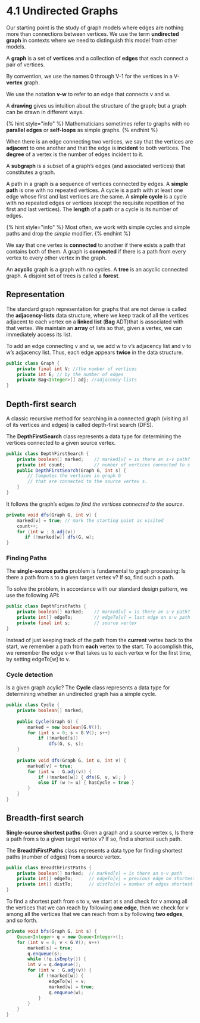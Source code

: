 # 4.1 Undirected Graphs

Our starting point is the study of graph models where edges are nothing more than connections between vertices. We use the term **undirected graph** in contexts where we need to distinguish this model from other models.

A **graph** is a set of **vertices** and a collection of **edges** that each connect a pair of vertices.

By convention, we use the names 0 through V-1 for the vertices in a V-**vertex** graph.

We use the notation **v-w** to refer to an edge that connects v and w.

A **drawing** gives us intuition about the structure of the graph; but a graph can be drawn in different ways.

{% hint style="info" %}
Mathematicians sometimes refer to graphs with no **parallel edges** or **self-loops** as simple graphs.
{% endhint %}

When there is an edge connecting two vertices, we say that the vertices are **adjacent** to one another and that the edge is **incident** to both vertices. The **degree** of a vertex is the number of edges incident to it.

A **subgraph** is a subset of a graph’s edges \(and associated vertices\) that constitutes a graph.

A path in a graph is a sequence of vertices connected by edges. A **simple path** is one with no repeated vertices. A cycle is a path with at least one edge whose first and last vertices are the same. A **simple cycle** is a cycle with no repeated edges or vertices \(except the requisite repetition of the first and last vertices\). The **length** of a path or a cycle is its number of edges.

{% hint style="info" %}
Most often, we work with simple cycles and simple paths and drop the _simple_ modifier.
{% endhint %}

We say that one vertex is **connected** to another if there exists a path that contains both of them. A graph is **connected** if there is a path from every vertex to every other vertex in the graph.

An **acyclic** graph is a graph with no cycles. A **tree** is an acyclic connected graph. A disjoint set of trees is called a **forest**. 

## Representation

The standard graph representation for graphs that are not dense is called the **adjacency-lists** data structure, where we keep track of all the vertices adjacent to each vertex on a **linked list** \(**Bag** ADT\)that is associated with that vertex. We maintain an **array** of lists so that, given a vertex, we can immediately access its list.

To add an edge connecting v and w, we add w to v’s adjacency list and v to w’s adjacency list. Thus, each edge appears **twice** in the data structure.

```java
public class Graph {
    private final int V; //the number of vertices
    private int E; // by the number of edges
    private Bag<Integer>[] adj; //adjacency-lists
}
```

## Depth-first search

A classic recursive method for searching in a connected graph \(visiting all of its vertices and edges\) is called depth-first search \(DFS\). 

The **DepthFirstSearch** class represents a data type for determining the vertices connected to a given source vertex.

```java
public class DepthFirstSearch {
    private boolean[] marked;    // marked[v] = is there an s-v path?
    private int count;           // number of vertices connected to s
    public DepthFirstSearch(Graph G, int s) {
        // Computes the vertices in graph G 
        // that are connected to the source vertex s.
    }
}
```

It follows the graph’s edges _to find the vertices connected to the source_.

```java
private void dfs(Graph G, int v) {
    marked[v] = true; // mark the starting point as visited
    count++;
    for (int w : G.adj(v))
       if (!marked[w]) dfs(G, w);
}
```

### Finding Paths

The **single-source paths** problem is fundamental to graph processing: Is there a path from s to a given target vertex v? If so, find such a path.

To solve the problem, in accordance with our standard design pattern, we use the following API:

```java
public class DepthFirstPaths {
    private boolean[] marked;    // marked[v] = is there an s-v path?
    private int[] edgeTo;        // edgeTo[v] = last edge on s-v path
    private final int s;         // source vertex
}
```

Instead of just keeping track of the path from the **current** vertex back to the start, we remember a path from **each** vertex to the start. To accomplish this, we remember the edge v-w that takes us to each vertex w for the first time, by setting edgeTo\[w\] to v.

### Cycle detection

Is a given graph acylic?  The **Cycle** class represents a data type for determining whether an undirected graph has a simple cycle.

```java
public class Cycle {
    private boolean[] marked;
    
    public Cycle(Graph G) {
        marked = new boolean[G.V()];
        for (int s = 0; s < G.V(); s++)
            if (!marked[s])
                dfs(G, s, s);
    }
    
    private void dfs(Graph G, int u, int v) {
        marked[v] = true;
        for (int w : G.adj(v)) {
            if (!marked[w]) { dfs(G, v, w); }
            else if (w != u) { hasCycle = true }
        }
    }
}
```

## Breadth-first search

**Single-source shortest paths**: Given a graph and a source vertex s, Is there a path from s to a given target vertex v? If so, find a shortest such path.

The **BreadthFirstPaths** class represents a data type for finding shortest paths \(number of edges\) from a source vertex.

```java
public class BreadthFirstPaths {
    private boolean[] marked;  // marked[v] = is there an s-v path
    private int[] edgeTo;      // edgeTo[v] = previous edge on shortest s-v path
    private int[] distTo;      // distTo[v] = number of edges shortest s-v path
}
```

To find a shortest path from s to v, we start at s and check for v among all the vertices that we can reach by following **one edge**, then we check for v among all the vertices that we can reach from s by following **two edges**, and so forth.

```java
private void bfs(Graph G, int s) {
    Queue<Integer> q = new Queue<Integer>();
    for (int v = 0; v < G.V(); v++)
        marked[s] = true;
        q.enqueue(s);
        while (!q.isEmpty()) {
        int v = q.dequeue();
        for (int w : G.adj(v)) {
            if (!marked[w]) {
                edgeTo[w] = v;
                marked[w] = true;
                q.enqueue(w);
            }
        }
    }
}
```

